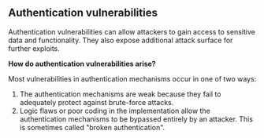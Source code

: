 ## Authentication vulnerabilities 

Authentication vulnerabilities can allow attackers to gain access to sensitive data and functionality. They also expose additional attack surface for further exploits.

**How do authentication vulnerabilities arise?**

Most vulnerabilities in authentication mechanisms occur in one of two ways:

1. The authentication mechanisms are weak because they fail to adequately protect against brute-force attacks.
2. Logic flaws or poor coding in the implementation allow the authentication mechanisms to be bypassed entirely by an attacker. This is sometimes called "broken authentication".

